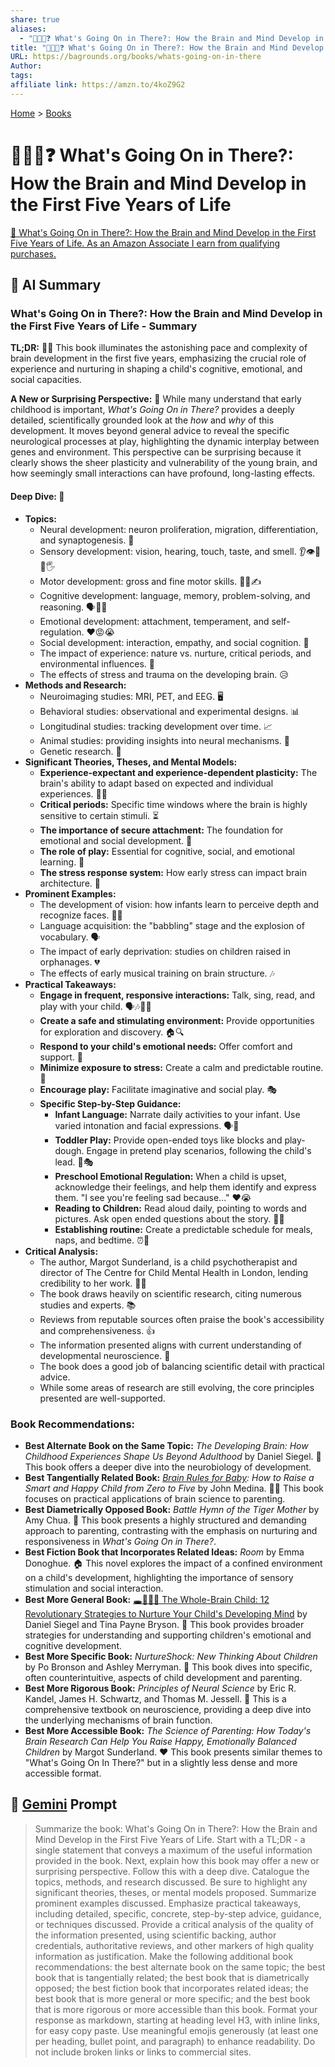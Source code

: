 ```yaml
---
share: true
aliases:
  - "👶🧠🫨❓ What's Going On in There?: How the Brain and Mind Develop in the First Five Years of Life"
title: "👶🧠🫨❓ What's Going On in There?: How the Brain and Mind Develop in the First Five Years of Life"
URL: https://bagrounds.org/books/whats-going-on-in-there
Author: 
tags: 
affiliate link: https://amzn.to/4koZ9G2
---
```

[Home](../index.md) > [Books](./index.md)  
# 👶🧠🫨❓ What's Going On in There?: How the Brain and Mind Develop in the First Five Years of Life  
[🛒 What's Going On in There?: How the Brain and Mind Develop in the First Five Years of Life. As an Amazon Associate I earn from qualifying purchases.](https://amzn.to/4koZ9G2)  
  
## 🤖 AI Summary  
### What's Going On in There?: How the Brain and Mind Develop in the First Five Years of Life - Summary  
**TL;DR:** 👶🧠 This book illuminates the astonishing pace and complexity of brain development in the first five years, emphasizing the crucial role of experience and nurturing in shaping a child's cognitive, emotional, and social capacities.  
  
**A New or Surprising Perspective:** 🤯 While many understand that early childhood is important, *What's Going On in There?* provides a deeply detailed, scientifically grounded look at the *how* and *why* of this development. It moves beyond general advice to reveal the specific neurological processes at play, highlighting the dynamic interplay between genes and environment. This perspective can be surprising because it clearly shows the sheer plasticity and vulnerability of the young brain, and how seemingly small interactions can have profound, long-lasting effects.  
  
#### **Deep Dive:** 🔬  
* **Topics:**  
    * Neural development: neuron proliferation, migration, differentiation, and synaptogenesis. 🧠  
    * Sensory development: vision, hearing, touch, taste, and smell. 👂👁️👃👅🖐️  
    * Motor development: gross and fine motor skills. 🏃‍♀️✍️  
    * Cognitive development: language, memory, problem-solving, and reasoning. 🗣️🧠💡  
    * Emotional development: attachment, temperament, and self-regulation. ❤️😡😭  
    * Social development: interaction, empathy, and social cognition. 🤝  
    * The impact of experience: nature vs. nurture, critical periods, and environmental influences. 🌱  
    * The effects of stress and trauma on the developing brain. 😥  
* **Methods and Research:**  
    * Neuroimaging studies: MRI, PET, and EEG. 🖥️  
    * Behavioral studies: observational and experimental designs. 📊  
    * Longitudinal studies: tracking development over time. 📈  
    * Animal studies: providing insights into neural mechanisms. 🐁  
    * Genetic research. 🧬  
* **Significant Theories, Theses, and Mental Models:**  
    * **Experience-expectant and experience-dependent plasticity:** The brain's ability to adapt based on expected and individual experiences. 🧠🔄  
    * **Critical periods:** Specific time windows where the brain is highly sensitive to certain stimuli. ⏳  
    * **The importance of secure attachment:** The foundation for emotional and social development. 🤗  
    * **The role of play:** Essential for cognitive, social, and emotional learning. 🧸  
    * **The stress response system:** How early stress can impact brain architecture. 🚨  
* **Prominent Examples:**  
    * The development of vision: how infants learn to perceive depth and recognize faces. 👶👀  
    * Language acquisition: the "babbling" stage and the explosion of vocabulary. 🗣️  
    * The impact of early deprivation: studies on children raised in orphanages. 💔  
    * The effects of early musical training on brain structure. 🎶  
* **Practical Takeaways:**  
    * **Engage in frequent, responsive interactions:** Talk, sing, read, and play with your child. 🗣️🎶📖🧸  
    * **Create a safe and stimulating environment:** Provide opportunities for exploration and discovery. 🏠🔍  
    * **Respond to your child's emotional needs:** Offer comfort and support. 🤗  
    * **Minimize exposure to stress:** Create a calm and predictable routine. 🧘  
    * **Encourage play:** Facilitate imaginative and social play. 🎭  
    * **Specific Step-by-Step Guidance:**  
        * **Infant Language:** Narrate daily activities to your infant. Use varied intonation and facial expressions. 🗣️👶  
        * **Toddler Play:** Provide open-ended toys like blocks and play-dough. Engage in pretend play scenarios, following the child's lead. 🧱🎭  
        * **Preschool Emotional Regulation:** When a child is upset, acknowledge their feelings, and help them identify and express them. "I see you're feeling sad because..." ❤️😭  
        * **Reading to Children:** Read aloud daily, pointing to words and pictures. Ask open ended questions about the story. 📖👀  
        * **Establishing routine:** Create a predictable schedule for meals, naps, and bedtime. ⏰🛌  
* **Critical Analysis:**  
    * The author, Margot Sunderland, is a child psychotherapist and director of The Centre for Child Mental Health in London, lending credibility to her work. 👩‍⚕️  
    * The book draws heavily on scientific research, citing numerous studies and experts. 📚  
    * Reviews from reputable sources often praise the book's accessibility and comprehensiveness. 👍  
    * The information presented aligns with current understanding of developmental neuroscience. 🧠  
    * The book does a good job of balancing scientific detail with practical advice.  
    * While some areas of research are still evolving, the core principles presented are well-supported.  
  
### **Book Recommendations:**  
* **Best Alternate Book on the Same Topic:** *The Developing Brain: How Childhood Experiences Shape Us Beyond Adulthood* by Daniel Siegel. 🧠 This book offers a deeper dive into the neurobiology of development.  
* **Best Tangentially Related Book:** *[Brain Rules for Baby](./brain-rules-for-baby.md): How to Raise a Smart and Happy Child from Zero to Five* by John Medina. 👶🧠 This book focuses on practical applications of brain science to parenting.  
* **Best Diametrically Opposed Book:** *Battle Hymn of the Tiger Mother* by Amy Chua. 🐯 This book presents a highly structured and demanding approach to parenting, contrasting with the emphasis on nurturing and responsiveness in *What's Going On in There?*.  
* **Best Fiction Book that Incorporates Related Ideas:** *Room* by Emma Donoghue. 🏠 This novel explores the impact of a confined environment on a child's development, highlighting the importance of sensory stimulation and social interaction.  
* **Best More General Book:** [🕳️🧠👶🏽 The Whole-Brain Child: 12 Revolutionary Strategies to Nurture Your Child's Developing Mind](./the-whole-brain-child.md) by Daniel Siegel and Tina Payne Bryson. 🧠 This book provides broader strategies for understanding and supporting children's emotional and cognitive development.  
* **Best More Specific Book:** *NurtureShock: New Thinking About Children* by Po Bronson and Ashley Merryman. 🤯 This book dives into specific, often counterintuitive, aspects of child development and parenting.  
* **Best More Rigorous Book:** *Principles of Neural Science* by Eric R. Kandel, James H. Schwartz, and Thomas M. Jessell. 🧠 This is a comprehensive textbook on neuroscience, providing a deep dive into the underlying mechanisms of brain function.  
* **Best More Accessible Book:** *The Science of Parenting: How Today's Brain Research Can Help You Raise Happy, Emotionally Balanced Children* by Margot Sunderland. ❤️ This book presents similar themes to "What's Going On In There?" but in a slightly less dense and more accessible format.  
  
## 💬 [Gemini](https://gemini.google.com) Prompt  
> Summarize the book: What's Going On in There?: How the Brain and Mind Develop in the First Five Years of Life. Start with a TL;DR - a single statement that conveys a maximum of the useful information provided in the book. Next, explain how this book may offer a new or surprising perspective. Follow this with a deep dive. Catalogue the topics, methods, and research discussed. Be sure to highlight any significant theories, theses, or mental models proposed. Summarize prominent examples discussed. Emphasize practical takeaways, including detailed, specific, concrete, step-by-step advice, guidance, or techniques discussed. Provide a critical analysis of the quality of the information presented, using scientific backing, author credentials, authoritative reviews, and other markers of high quality information as justification. Make the following additional book recommendations: the best alternate book on the same topic; the best book that is tangentially related; the best book that is diametrically opposed; the best fiction book that incorporates related ideas; the best book that is more general or more specific; and the best book that is more rigorous or more accessible than this book. Format your response as markdown, starting at heading level H3, with inline links, for easy copy paste. Use meaningful emojis generously (at least one per heading, bullet point, and paragraph) to enhance readability. Do not include broken links or links to commercial sites.